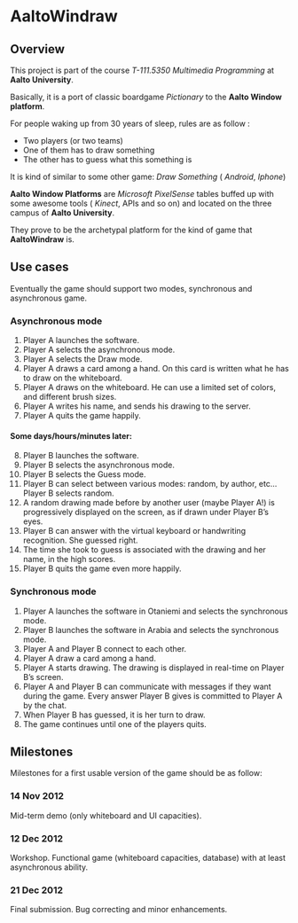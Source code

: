 __AaltoWindraw__
=============

Overview
--------

This project is part of the course _T-111.5350 Multimedia Programming_ at __Aalto University__.

Basically, it is a port of classic boardgame _Pictionary_ to the __Aalto Window platform__.

For people waking up from 30 years of sleep, rules are as follow :
* Two players (or two teams)
* One of them has to draw something
* The other has to guess what this something is

It is kind of similar to some other game:
_Draw Something_ ( _Android_, _Iphone_)

__Aalto Window Platforms__ are _Microsoft PixelSense_ tables buffed up with some awesome tools ( _Kinect_, APIs and so on) and located on the three campus of __Aalto University__.

They prove to be the archetypal platform for the kind of game that __AaltoWindraw__ is.

Use cases
---------

Eventually the game should support two modes, synchronous and asynchronous game.

### Asynchronous mode

1. Player A launches the software.
2. Player A selects the asynchronous mode.
3. Player A selects the Draw mode.
4. Player A draws a card among a hand. On this card is written what he has to draw on the whiteboard.
5. Player A draws on the whiteboard. He can use a limited set of colors, and different brush sizes.
6. Player A writes his name, and sends his drawing to the server.
7. Player A quits the game happily.

#### Some days/hours/minutes later:

8. Player B launches the software.
9. Player B selects the asynchronous mode.
10. Player B selects the Guess mode.
11. Player B can select between various modes: random, by author, etc... Player B selects random.
12. A random drawing made before by another user (maybe Player A!) is progressively displayed on the screen, as if drawn under Player B’s eyes.
13. Player B can answer with the virtual keyboard or handwriting recognition. She guessed right.
14. The time she took to guess is associated with the drawing and her name, in the high scores.
15. Player B quits the game even more happily.

### Synchronous mode

1. Player A launches the software in Otaniemi and selects the synchronous mode.
2. Player B launches the software in Arabia and selects the synchronous mode.
3. Player A and Player B connect to each other.
4. Player A draw a card among a hand.
5. Player A starts drawing. The drawing is displayed in real-time on Player B’s screen.
6. Player A and Player B can communicate with messages if they want during the game. Every answer Player B gives is committed to Player A by the chat.
7. When Player B has guessed, it is her turn to draw.
8. The game continues until one of the players quits.

Milestones
----------

Milestones for a first usable version of the game should be as follow:

### 14 Nov 2012

Mid-term demo (only whiteboard and UI capacities).

### 12 Dec 2012
Workshop. Functional game
(whiteboard capacities, database) with at least asynchronous ability.

### 21 Dec 2012
Final submission. Bug correcting and minor enhancements.
